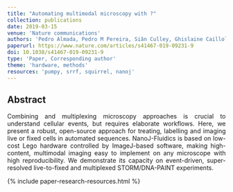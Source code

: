 ```yaml
---
title: "Automating multimodal microscopy with ?"
collection: publications
date: 2019-03-15
venue: 'Nature communications'
authors: 'Pedro Almada, Pedro M Pereira, Siân Culley, Ghislaine Caillol, Fanny Boroni-Rueda, Christina L Dix, Guillaume Charras, Buzz Baum, Romain F Laine, Christophe Leterrier, Ricardo Henriques'
paperurl: https://www.nature.com/articles/s41467-019-09231-9
doi: 10.1038/s41467-019-09231-9
type: 'Paper, Corresponding author'
theme: 'hardware, methods'
resources: 'pumpy, srrf, squirrel, nanoj'
---
```


<h2> Abstract </h2>
<p align= "justify">
Combining and multiplexing microscopy approaches is crucial to understand cellular events, but requires elaborate workflows. Here, we present a robust, open-source approach for treating, labelling and imaging live or fixed cells in automated sequences. NanoJ-Fluidics is based on low-cost Lego hardware controlled by ImageJ-based software, making high-content, multimodal imaging easy to implement on any microscope with high reproducibility. We demonstrate its capacity on event-driven, super-resolved live-to-fixed and multiplexed STORM/DNA-PAINT experiments.

{% include paper-research-resources.html %}
